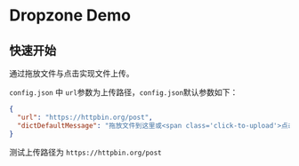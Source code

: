 # Dropzone Demo

## 快速开始

通过拖放文件与点击实现文件上传。

`config.json` 中 `url`参数为上传路径，`config.json`默认参数如下：

```json
{
  "url": "https://httpbin.org/post",
  "dictDefaultMessage": "拖放文件到这里或<span class='click-to-upload'>点击上传</span>"
}
```

测试上传路径为 `https://httpbin.org/post`
